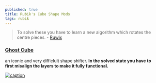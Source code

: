 ```yaml
---
published: true
title: Rubik's Cube Shape Mods
tags: rubik
---
```

> To solve these you have to learn a new algorithm which rotates the centre pieces.  - [Ruwix](https://ruwix.com/twisty-puzzles/3x3x3-rubiks-cube-shape-mods-variations/)

### [Ghost Cube](https://ruwix.com/twisty-puzzles/3x3x3-rubiks-cube-shape-mods-variations/ghost-cube/)

 an iconic and very difficlult shape shifter.
**In the solved state you have to first misalign the layers to make it fully functional.**

[![caption](https://external-content.duckduckgo.com/iu/?u=https%3A%2F%2Fi.pinimg.com%2F736x%2F7e%2Fa0%2Ff9%2F7ea0f968a96bd5c9145123a3fdd35f66--white-bodies-twisty.jpg&f=1&nofb=1&ipt=a85a6ffac031dc2f89fcfe4b7b81c71005939b907537001b4ec2f4efb8c9b0d0&ipo=images)](https://ruwix.com/twisty-puzzles/3x3x3-rubiks-cube-shape-mods-variations/ghost-cube/)
